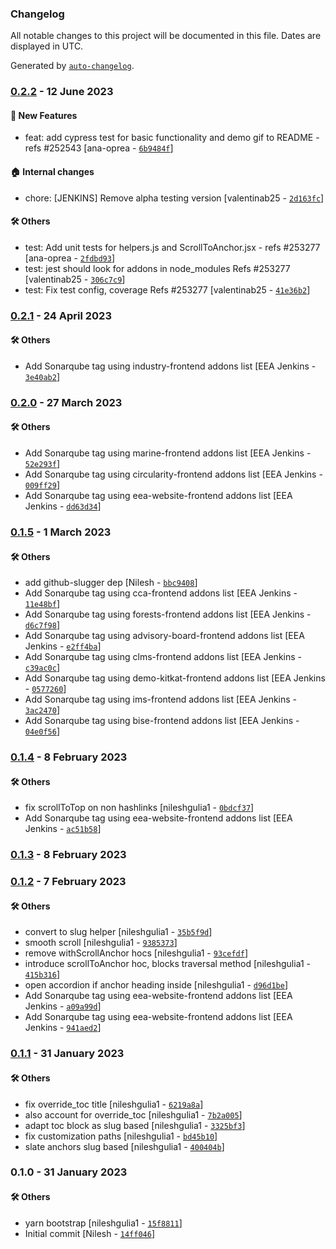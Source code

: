 ### Changelog

All notable changes to this project will be documented in this file. Dates are displayed in UTC.

Generated by [`auto-changelog`](https://github.com/CookPete/auto-changelog).

### [0.2.2](https://github.com/eea/volto-anchors/compare/0.2.1...0.2.2) - 12 June 2023

#### :rocket: New Features

- feat: add cypress test for basic functionality and demo gif to README - refs #252543 [ana-oprea - [`6b9484f`](https://github.com/eea/volto-anchors/commit/6b9484fcb1e564bd90dd433e9c3a9fefe695fe23)]

#### :house: Internal changes

- chore: [JENKINS] Remove alpha testing version [valentinab25 - [`2d163fc`](https://github.com/eea/volto-anchors/commit/2d163fc1dd3d3890ebdca9e75c90a76cb364493d)]

#### :hammer_and_wrench: Others

- test: Add unit tests for helpers.js and ScrollToAnchor.jsx - refs #253277 [ana-oprea - [`2fdbd93`](https://github.com/eea/volto-anchors/commit/2fdbd93341d72379583834f1f94dce1463f9b7cd)]
- test: jest should look for addons in node_modules Refs #253277 [valentinab25 - [`306c7c9`](https://github.com/eea/volto-anchors/commit/306c7c934f16b0d3338edf5cbb9b2608c1d37c03)]
- test: Fix test config, coverage Refs #253277 [valentinab25 - [`41e36b2`](https://github.com/eea/volto-anchors/commit/41e36b240f5d4b65fc272593f86e26b6ab6cb044)]
### [0.2.1](https://github.com/eea/volto-anchors/compare/0.2.0...0.2.1) - 24 April 2023

#### :hammer_and_wrench: Others

- Add Sonarqube tag using industry-frontend addons list [EEA Jenkins - [`3e40ab2`](https://github.com/eea/volto-anchors/commit/3e40ab2e8b0a2d386f22feb88ae27e3a19890834)]
### [0.2.0](https://github.com/eea/volto-anchors/compare/0.1.5...0.2.0) - 27 March 2023

#### :hammer_and_wrench: Others

- Add Sonarqube tag using marine-frontend addons list [EEA Jenkins - [`52e293f`](https://github.com/eea/volto-anchors/commit/52e293fe8fd96a180b6c4d4f59a559d1b46cedaf)]
- Add Sonarqube tag using circularity-frontend addons list [EEA Jenkins - [`009ff29`](https://github.com/eea/volto-anchors/commit/009ff29753456e4dac568eee7f539f3c8a49deb2)]
- Add Sonarqube tag using eea-website-frontend addons list [EEA Jenkins - [`dd63d34`](https://github.com/eea/volto-anchors/commit/dd63d349477025d60a385df33c8fc40fbf120bcd)]
### [0.1.5](https://github.com/eea/volto-anchors/compare/0.1.4...0.1.5) - 1 March 2023

#### :hammer_and_wrench: Others

- add github-slugger dep [Nilesh - [`bbc9408`](https://github.com/eea/volto-anchors/commit/bbc940818fdfc240597e5399da6d3c765cd122fb)]
- Add Sonarqube tag using cca-frontend addons list [EEA Jenkins - [`11e48bf`](https://github.com/eea/volto-anchors/commit/11e48bf1856bf37ae4d04fe2ab936d3b9930a19c)]
- Add Sonarqube tag using forests-frontend addons list [EEA Jenkins - [`d6c7f98`](https://github.com/eea/volto-anchors/commit/d6c7f9811961f21672aa6bb874114cfce1c91879)]
- Add Sonarqube tag using advisory-board-frontend addons list [EEA Jenkins - [`e2ff4ba`](https://github.com/eea/volto-anchors/commit/e2ff4bafd345f36b6b7b6158499e17080808ab97)]
- Add Sonarqube tag using clms-frontend addons list [EEA Jenkins - [`c39ac0c`](https://github.com/eea/volto-anchors/commit/c39ac0c5f9fc2d27831595533fd1ec1216dfa5d6)]
- Add Sonarqube tag using demo-kitkat-frontend addons list [EEA Jenkins - [`0577260`](https://github.com/eea/volto-anchors/commit/05772604a0e51a5006d6321919091d25c473441b)]
- Add Sonarqube tag using ims-frontend addons list [EEA Jenkins - [`3ac2470`](https://github.com/eea/volto-anchors/commit/3ac2470558a86e0ec74f36fd92e2c470602bb940)]
- Add Sonarqube tag using bise-frontend addons list [EEA Jenkins - [`04e0f56`](https://github.com/eea/volto-anchors/commit/04e0f56da6aa941f8b60e4f46fb6266874a2a555)]
### [0.1.4](https://github.com/eea/volto-anchors/compare/0.1.3...0.1.4) - 8 February 2023

#### :hammer_and_wrench: Others

- fix scrollToTop on non hashlinks [nileshgulia1 - [`0bdcf37`](https://github.com/eea/volto-anchors/commit/0bdcf37fc7aac4bc44245c4ecb4827224c53d337)]
- Add Sonarqube tag using eea-website-frontend addons list [EEA Jenkins - [`ac51b58`](https://github.com/eea/volto-anchors/commit/ac51b587d6a1938d3248e8c516478e0546d6b1c9)]
### [0.1.3](https://github.com/eea/volto-anchors/compare/0.1.2...0.1.3) - 8 February 2023

### [0.1.2](https://github.com/eea/volto-anchors/compare/0.1.1...0.1.2) - 7 February 2023

#### :hammer_and_wrench: Others

- convert to slug helper [nileshgulia1 - [`35b5f9d`](https://github.com/eea/volto-anchors/commit/35b5f9d997a6a1d7889b127409b1a48827a3e56a)]
- smooth scroll [nileshgulia1 - [`9385373`](https://github.com/eea/volto-anchors/commit/93853730ba5b6e626c53144163ad595cea45565f)]
- remove withScrollAnchor hocs [nileshgulia1 - [`93cefdf`](https://github.com/eea/volto-anchors/commit/93cefdfb62d518cfdbc7855622e0323c6790d2a8)]
- introduce scrollToAnchor hoc, blocks traversal method [nileshgulia1 - [`415b316`](https://github.com/eea/volto-anchors/commit/415b3165e5856469fefb80f0a06632c159081b26)]
- open accordion if anchor heading inside [nileshgulia1 - [`d96d1be`](https://github.com/eea/volto-anchors/commit/d96d1be5fe7dd9e3b025b0619e1fa9625a8c20fe)]
- Add Sonarqube tag using eea-website-frontend addons list [EEA Jenkins - [`a09a99d`](https://github.com/eea/volto-anchors/commit/a09a99d93acf7509c7d47ed705f5cfbdb6e02bce)]
- Add Sonarqube tag using eea-website-frontend addons list [EEA Jenkins - [`941aed2`](https://github.com/eea/volto-anchors/commit/941aed223c905755136ce82c52031bbf325bc0cb)]
### [0.1.1](https://github.com/eea/volto-anchors/compare/0.1.0...0.1.1) - 31 January 2023

#### :hammer_and_wrench: Others

- fix override_toc title [nileshgulia1 - [`6219a8a`](https://github.com/eea/volto-anchors/commit/6219a8af774f2afb2f511bee2baef01abbff02c7)]
- also account for override_toc [nileshgulia1 - [`7b2a005`](https://github.com/eea/volto-anchors/commit/7b2a0052d477468e9bd818b87f23edb20599d446)]
- adapt toc block as slug based [nileshgulia1 - [`3325bf3`](https://github.com/eea/volto-anchors/commit/3325bf38eb8d92a5d40c55e6acde94c4ddfe77ce)]
- fix customization paths [nileshgulia1 - [`bd45b10`](https://github.com/eea/volto-anchors/commit/bd45b10c7166545b76688bf55667fb3ee731ad4b)]
- slate anchors slug based [nileshgulia1 - [`400404b`](https://github.com/eea/volto-anchors/commit/400404b91dca817e89cf38a4795392c38d776a4a)]
### 0.1.0 - 31 January 2023

#### :hammer_and_wrench: Others

- yarn bootstrap [nileshgulia1 - [`15f8811`](https://github.com/eea/volto-anchors/commit/15f8811512603d0afdfea973d93b042835de4ff8)]
- Initial commit [Nilesh - [`14ff046`](https://github.com/eea/volto-anchors/commit/14ff046481dbe87aa3174682175f1de64f8b98e0)]

